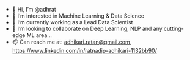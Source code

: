 - 👋 Hi, I’m @adhrat
- 👀 I’m interested in Machine Learning & Data Science
- 🌱 I’m currently working as a Lead Data Scientist
- 💞️ I’m looking to collaborate on Deep Learning, NLP and any cutting-edge ML area...
- 📫 Can reach me at: adhikari.ratan@gmail.com, https://www.linkedin.com/in/ratnadip-adhikari-1132bb90/

<!---
adhrat/adhrat is a ✨ special ✨ repository because its `README.md` (this file) appears on your GitHub profile.
You can click the Preview link to take a look at your changes.
--->
